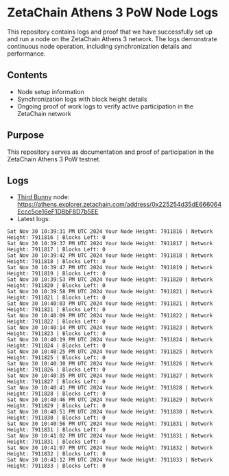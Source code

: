 # ZetaChain Athens 3 PoW Node Logs
This repository contains logs and proof that we have successfully set up and run a node on the ZetaChain Athens 3 network. The logs demonstrate continuous node operation, including synchronization details and performance.

## Contents
- Node setup information
- Synchronization logs with block height details
- Ongoing proof of work logs to verify active participation in the ZetaChain network

## Purpose
This repository serves as documentation and proof of participation in the ZetaChain Athens 3 PoW testnet.

## Logs

- [Third Bunny](https://thirdbunny.xyz/) node: https://athens.explorer.zetachain.com/address/0x225254d35dE666064Eccc5ce16eF1D8bF8D7b5EE
- Latest logs:
```
Sat Nov 30 10:39:31 PM UTC 2024 Your Node Height: 7911816 | Network Height: 7911816 | Blocks Left: 0
Sat Nov 30 10:39:37 PM UTC 2024 Your Node Height: 7911817 | Network Height: 7911817 | Blocks Left: 0
Sat Nov 30 10:39:42 PM UTC 2024 Your Node Height: 7911818 | Network Height: 7911818 | Blocks Left: 0
Sat Nov 30 10:39:47 PM UTC 2024 Your Node Height: 7911819 | Network Height: 7911819 | Blocks Left: 0
Sat Nov 30 10:39:53 PM UTC 2024 Your Node Height: 7911820 | Network Height: 7911820 | Blocks Left: 0
Sat Nov 30 10:39:58 PM UTC 2024 Your Node Height: 7911821 | Network Height: 7911821 | Blocks Left: 0
Sat Nov 30 10:40:03 PM UTC 2024 Your Node Height: 7911821 | Network Height: 7911821 | Blocks Left: 0
Sat Nov 30 10:40:09 PM UTC 2024 Your Node Height: 7911822 | Network Height: 7911822 | Blocks Left: 0
Sat Nov 30 10:40:14 PM UTC 2024 Your Node Height: 7911823 | Network Height: 7911823 | Blocks Left: 0
Sat Nov 30 10:40:19 PM UTC 2024 Your Node Height: 7911824 | Network Height: 7911824 | Blocks Left: 0
Sat Nov 30 10:40:25 PM UTC 2024 Your Node Height: 7911825 | Network Height: 7911825 | Blocks Left: 0
Sat Nov 30 10:40:30 PM UTC 2024 Your Node Height: 7911826 | Network Height: 7911826 | Blocks Left: 0
Sat Nov 30 10:40:35 PM UTC 2024 Your Node Height: 7911827 | Network Height: 7911827 | Blocks Left: 0
Sat Nov 30 10:40:41 PM UTC 2024 Your Node Height: 7911828 | Network Height: 7911828 | Blocks Left: 0
Sat Nov 30 10:40:46 PM UTC 2024 Your Node Height: 7911829 | Network Height: 7911829 | Blocks Left: 0
Sat Nov 30 10:40:51 PM UTC 2024 Your Node Height: 7911830 | Network Height: 7911830 | Blocks Left: 0
Sat Nov 30 10:40:56 PM UTC 2024 Your Node Height: 7911831 | Network Height: 7911831 | Blocks Left: 0
Sat Nov 30 10:41:02 PM UTC 2024 Your Node Height: 7911831 | Network Height: 7911831 | Blocks Left: 0
Sat Nov 30 10:41:07 PM UTC 2024 Your Node Height: 7911832 | Network Height: 7911832 | Blocks Left: 0
Sat Nov 30 10:41:12 PM UTC 2024 Your Node Height: 7911833 | Network Height: 7911833 | Blocks Left: 0
```
